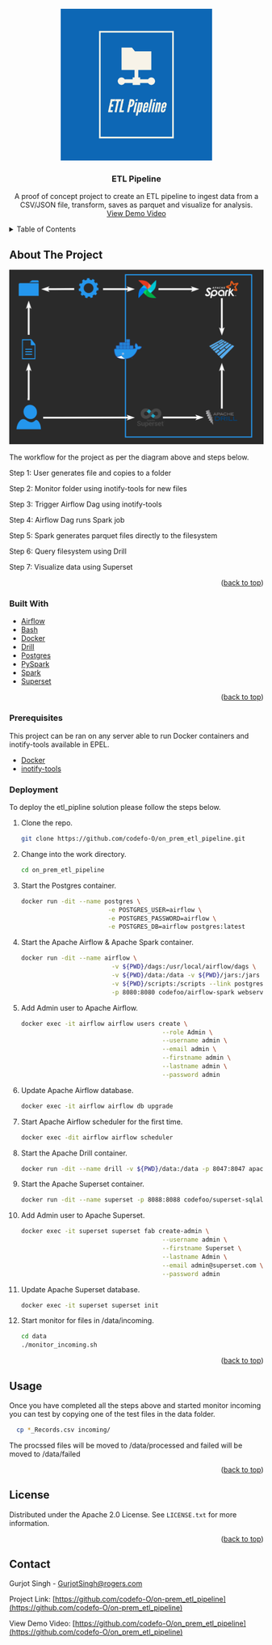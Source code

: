 <div id="top"></div>

<!-- PROJECT LOGO -->
<br />
<div align="center">
  <a href="https://github.com/codefo-O/on_prem_etl_pipeline">
    <img src="images/logo.png" alt="Logo" width="300" height="300">
  </a>

<h3 align="center">ETL Pipeline</h3>

  <p align="center">
    A proof of concept project to create an ETL pipeline to ingest data from a CSV/JSON file, transform, saves as parquet and visualize for analysis.
    <br />
    <a href="https://github.com/codefo-O/on_prem_etl_pipeline">View Demo Video</a>
  </p>
</div>

<!-- TABLE OF CONTENTS -->
<details>
  <summary>Table of Contents</summary>
  <ol>
    <li>
      <a href="#about-the-project">About The Project</a>
      <ul>
        <li><a href="#built-with">Built With</a></li>
      </ul>
    </li>
    <li>
     <a href="#getting-started">Getting Started</a>
      <ul>
        <li><a href="#prerequisites">Prerequisites</a></li>
        <li><a href="#Deployment">Deployment</a></li>
      </ul>
    </li>
    <li><a href="#usage">Usage</a></li>
    <li><a href="#license">License</a></li>
    <li><a href="#contact">Contact</a></li>
    </ol>
</details>

<!-- ABOUT THE PROJECT -->
## About The Project

<img src="images/diagram.png">

The workflow for the project as per the diagram above and steps below.

Step 1: User generates file and copies to a folder

Step 2: Monitor folder using inotify-tools for new files

Step 3: Trigger Airflow Dag using inotify-tools

Step 4: Airflow Dag runs Spark job

Step 5: Spark generates parquet files directly to the filesystem

Step 6: Query filesystem using Drill

Step 7: Visualize data using Superset

<p align="right">(<a href="#top">back to top</a>)</p>


### Built With
* [Airflow](https://airflow.apache.org/)
* [Bash](https://www.gnu.org/software/bash/)
* [Docker](https://www.docker.com/)
* [Drill](https://drill.apache.org/)
* [Postgres](https://www.postgresql.org/)
* [PySpark](https://pypi.org/project/pyspark/)
* [Spark](https://spark.apache.org/)
* [Superset](https://superset.apache.org/)

<p align="right">(<a href="#top">back to top</a>)</p>

### Prerequisites

This project can be ran on any server able to run Docker containers and inotify-tools available in EPEL.

* [Docker](https://www.docker.com/)
* [inotify-tools](https://docs.fedoraproject.org/en-US/epel/)

### Deployment

To deploy the etl_pipline solution please follow the steps below.
1. Clone the repo.
   ```sh
   git clone https://github.com/codefo-O/on_prem_etl_pipeline.git
   ```
2. Change into the work directory.
   ```sh
   cd on_prem_etl_pipeline
   ```
3. Start the Postgres container.
   ```sh
   docker run -dit --name postgres \
                           -e POSTGRES_USER=airflow \
                           -e POSTGRES_PASSWORD=airflow \
                           -e POSTGRES_DB=airflow postgres:latest
   ```
4. Start the Apache Airflow & Apache Spark container.
   ```sh
   docker run -dit --name airflow \
                            -v ${PWD}/dags:/usr/local/airflow/dags \
                            -v ${PWD}/data:/data -v ${PWD}/jars:/jars \
                            -v ${PWD}/scripts:/scripts --link postgres:postgres \
                            -p 8080:8080 codefoo/airflow-spark webserver
   ```
5. Add Admin user to Apache Airflow.
   ```sh
   docker exec -it airflow airflow users create \
                                          --role Admin \
                                          --username admin \
                                          --email admin \
                                          --firstname admin \
                                          --lastname admin \
                                          --password admin
   ```
6. Update Apache Airflow database.
   ```sh
   docker exec -it airflow airflow db upgrade
   ```
7. Start Apache Airflow scheduler for the first time.
   ```sh
   docker exec -dit airflow airflow scheduler
   ```
8. Start the Apache Drill container.
   ```sh
   docker run -dit --name drill -v ${PWD}/data:/data -p 8047:8047 apache/drill:latest
   ```
9. Start the Apache Superset container.
   ```sh
   docker run -dit --name superset -p 8088:8088 codefoo/superset-sqlalchemy:latest
   ```
10. Add Admin user to Apache Superset. 
    ```sh
    docker exec -it superset superset fab create-admin \
                                           --username admin \
                                           --firstname Superset \
                                           --lastname Admin \
                                           --email admin@superset.com \
                                           --password admin
    ```
11. Update Apache Superset database.
    ```sh
    docker exec -it superset superset init
    ```
12. Start monitor for files in /data/incoming.
    ```sh
    cd data
    ./monitor_incoming.sh
    ```

<p align="right">(<a href="#top">back to top</a>)</p>


<!-- USAGE EXAMPLES -->
## Usage

Once you have completed all the steps above and started monitor incoming you can test by copying one of the test files in the data folder.
 ```sh
   cp *_Records.csv incoming/ 
 ```
The procssed files will be moved to /data/processed and failed will be moved to /data/failed

<p align="right">(<a href="#top">back to top</a>)</p>


<!-- LICENSE -->
## License

Distributed under the Apache 2.0 License. See `LICENSE.txt` for more information.

<p align="right">(<a href="#top">back to top</a>)</p>


<!-- CONTACT -->
## Contact

Gurjot Singh - GurjotSingh@rogers.com

Project Link: [https://github.com/codefo-O/on-prem_etl_pipeline](https://github.com/codefo-O/on-prem_etl_pipeline)

View Demo Video: [https://github.com/codefo-O/on_prem_etl_pipeline](https://github.com/codefo-O/on_prem_etl_pipeline)